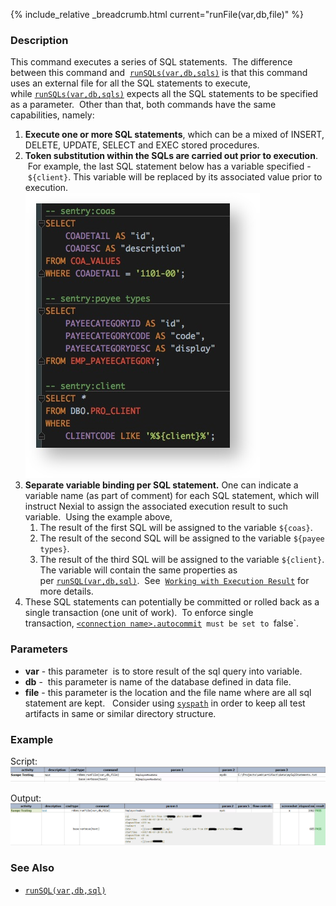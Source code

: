 {% include_relative _breadcrumb.html current="runFile(var,db,file)" %}


### Description
This command executes a series of SQL statements.  The difference between this command and 
[`runSQLs(var,db,sqls)`](runSQLs(var,db,sqls)) is that this command uses an external file for all the SQL 
statements to execute, while [`runSQLs(var,db,sqls)`](runSQLs(var,db,sqls)) expects all the SQL statements to be 
specified as a parameter.  Other than that, both commands have the same capabilities, namely:

1. **Execute one or more SQL statements**, which can be a mixed of INSERT, DELETE, UPDATE, SELECT and EXEC stored 
   procedures.
2. **Token substitution within the SQLs are carried out prior to execution**.  For example, the last SQL statement 
   below has a variable specified - `${client}`. This variable will be replaced by its associated value prior to 
   execution.   
   ![](image/runFile_03.png)
3. **Separate variable binding per SQL statement.** One can indicate a variable name (as part of comment) for each 
   SQL statement, which will instruct Nexial to assign the associated execution result to such variable.  Using the 
   example above,
   1. The result of the first SQL will be assigned to the variable `${coas}`.
   2. The result of the second SQL will be assigned to the variable `${payee types}`.
   3. The result of the third SQL will be assigned to the variable `${client}`.  The variable will contain the same 
      properties as per [`runSQL(var,db,sql)`](runSQL(var,db,sql)).  See 
      [`Working with Execution Result`](index.html) for more details.
4. These SQL statements can potentially be committed or rolled back as a single transaction (one unit of work).  To 
   enforce single transaction, [`<connection name>.autocommit`](index.html)` must be set to `false`.


### Parameters
- **var** \- this parameter  is to store result of the sql query into variable.
- **db** \-  this parameter is name of the database defined in data file.
- **file** \- this parameter is the location and the file name where are all sql statement are kept.  
  Consider using [`syspath`](../../functions/sqlpath) in order to keep all test artifacts in same or similar 
  directory structure.


### Example
Script:<br/>
![](image/runFile_01.png)

Output:<br/>
![](image/runFile_02.png)


### See Also
- [`runSQL(var,db,sql)`](runSQL(var,db,sql))
